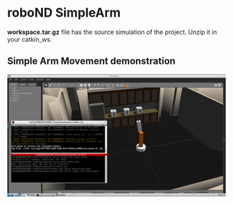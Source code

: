 # roboND SimpleArm
**workspace.tar.gz** file has the source simulation of the project. Unzip it in your catkin_ws.

## Simple Arm Movement demonstration 
![alt text](https://github.com/Jash-Diyora/roboND-SimpleArm/blob/main/ArmGIF.gif)
